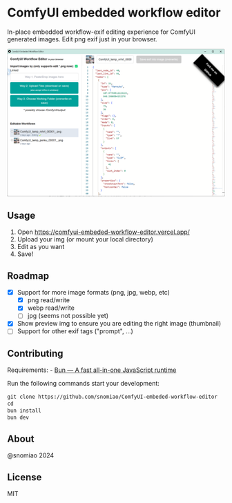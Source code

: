# ComfyUI embedded workflow editor

In-place embedded workflow-exif editing experience for ComfyUI generated images. Edit png exif just in your browser.

![screenshot](docs/screenshot.png)

## Usage

1. Open https://comfyui-embeded-workflow-editor.vercel.app/
2. Upload your img (or mount your local directory)
3. Edit as you want
4. Save!

## Roadmap

- [x] Support for more image formats (png, jpg, webp, etc)
    - [x] png read/write
    - [x] webp read/write
    - [ ] jpg (seems not possible yet)
- [x] Show preview img to ensure you are editing the right image (thumbnail)
- [ ] Support for other exif tags ("prompt", ...)

## Contributing

Requirements: - [Bun — A fast all-in-one JavaScript runtime]( https://bun.sh/ )

Run the following commands start your development:

```
git clone https://github.com/snomiao/ComfyUI-embeded-workflow-editor
cd
bun install
bun dev
```

## About

@snomiao 2024

## License

MIT